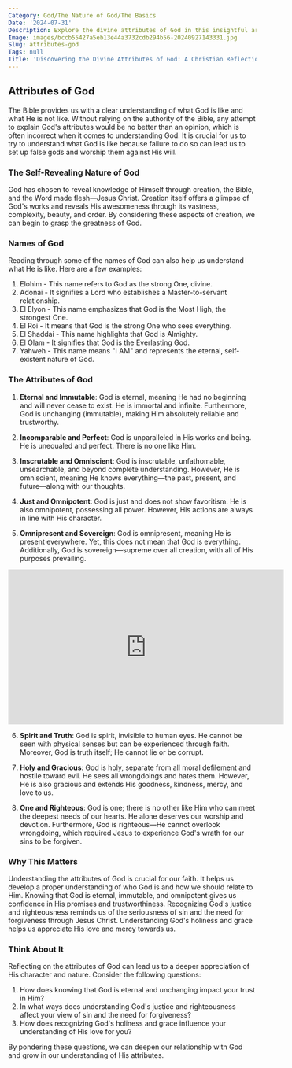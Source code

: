 ```yaml
---
Category: God/The Nature of God/The Basics
Date: '2024-07-31'
Description: Explore the divine attributes of God in this insightful article, delving into the essence and characteristics that define the supreme being.
Image: images/bccb55427a5eb13e44a3732cdb294b56-20240927143331.jpg
Slug: attributes-god
Tags: null
Title: 'Discovering the Divine Attributes of God: A Christian Reflection'
---
```


## Attributes of God

The Bible provides us with a clear understanding of what God is like and what He is not like. Without relying on the authority of the Bible, any attempt to explain God's attributes would be no better than an opinion, which is often incorrect when it comes to understanding God. It is crucial for us to try to understand what God is like because failure to do so can lead us to set up false gods and worship them against His will.

### The Self-Revealing Nature of God

God has chosen to reveal knowledge of Himself through creation, the Bible, and the Word made flesh—Jesus Christ. Creation itself offers a glimpse of God's works and reveals His awesomeness through its vastness, complexity, beauty, and order. By considering these aspects of creation, we can begin to grasp the greatness of God.

### Names of God

Reading through some of the names of God can also help us understand what He is like. Here are a few examples:

1. Elohim - This name refers to God as the strong One, divine.
2. Adonai - It signifies a Lord who establishes a Master-to-servant relationship.
3. El Elyon - This name emphasizes that God is the Most High, the strongest One.
4. El Roi - It means that God is the strong One who sees everything.
5. El Shaddai - This name highlights that God is Almighty.
6. El Olam - It signifies that God is the Everlasting God.
7. Yahweh - This name means "I AM" and represents the eternal, self-existent nature of God.

### The Attributes of God

1. **Eternal and Immutable**: God is eternal, meaning He had no beginning and will never cease to exist. He is immortal and infinite. Furthermore, God is unchanging (immutable), making Him absolutely reliable and trustworthy.

2. **Incomparable and Perfect**: God is unparalleled in His works and being. He is unequaled and perfect. There is no one like Him.

3. **Inscrutable and Omniscient**: God is inscrutable, unfathomable, unsearchable, and beyond complete understanding. However, He is omniscient, meaning He knows everything—the past, present, and future—along with our thoughts.

4. **Just and Omnipotent**: God is just and does not show favoritism. He is also omnipotent, possessing all power. However, His actions are always in line with His character.

5. **Omnipresent and Sovereign**: God is omnipresent, meaning He is present everywhere. Yet, this does not mean that God is everything. Additionally, God is sovereign—supreme over all creation, with all of His purposes prevailing.


<iframe width="560" height="315" src="https://www.youtube.com/embed/YfeZSRnQnI8" frameborder="0" allow="autoplay; encrypted-media" allowfullscreen></iframe>


6. **Spirit and Truth**: God is spirit, invisible to human eyes. He cannot be seen with physical senses but can be experienced through faith. Moreover, God is truth itself; He cannot lie or be corrupt.

7. **Holy and Gracious**: God is holy, separate from all moral defilement and hostile toward evil. He sees all wrongdoings and hates them. However, He is also gracious and extends His goodness, kindness, mercy, and love to us.

8. **One and Righteous**: God is one; there is no other like Him who can meet the deepest needs of our hearts. He alone deserves our worship and devotion. Furthermore, God is righteous—He cannot overlook wrongdoing, which required Jesus to experience God's wrath for our sins to be forgiven.

### Why This Matters

Understanding the attributes of God is crucial for our faith. It helps us develop a proper understanding of who God is and how we should relate to Him. Knowing that God is eternal, immutable, and omnipotent gives us confidence in His promises and trustworthiness. Recognizing God's justice and righteousness reminds us of the seriousness of sin and the need for forgiveness through Jesus Christ. Understanding God's holiness and grace helps us appreciate His love and mercy towards us.

### Think About It

Reflecting on the attributes of God can lead us to a deeper appreciation of His character and nature. Consider the following questions:

1. How does knowing that God is eternal and unchanging impact your trust in Him?
2. In what ways does understanding God's justice and righteousness affect your view of sin and the need for forgiveness?
3. How does recognizing God's holiness and grace influence your understanding of His love for you?

By pondering these questions, we can deepen our relationship with God and grow in our understanding of His attributes.